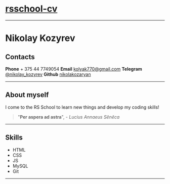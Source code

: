 # [rsschool-cv](https://rs.school/ "rsschool")
---
# Nikolay Kozyrev

## Contacts
__Phone__ + 375 44 7749054
__Email__ <kolyak770@gmail.com>
__Telegram__ [@nikolay_kozyrev](https://t.me/nikolay_kozyrev "Telegram link")
__Github__ [nikolakozaryan](https://github.com/nikolakozaryan "GitHub link")
- - -
## About myself
I come to the RS School to learn new things and develop my coding skills!
> "__Per aspera ad astra__", - _Lucius Annaeus Sĕnĕca_

---
## Skills
- HTML
- CSS
- JS
- MySQL
- Git
---